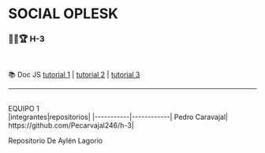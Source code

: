 # SOCIAL OPLESK
### 🏴‍☠🏆 H-3 

<br/>



📚 Doc JS [tutorial 1](https://developer.mozilla.org/es/docs/Web/JavaScript/Guide) | [tutorial 2](https://www.w3schools.com/js/) | [tutorial 3](https://es.javascript.info/)

---
<br/>
EQUIPO 1
<br/>
|integrantes|repositorios|
|-----------|------------|
Pedro Caravajal| https://github.com/Pecarvajal246/h-3|

Repositorio De Aylén Lagorio
